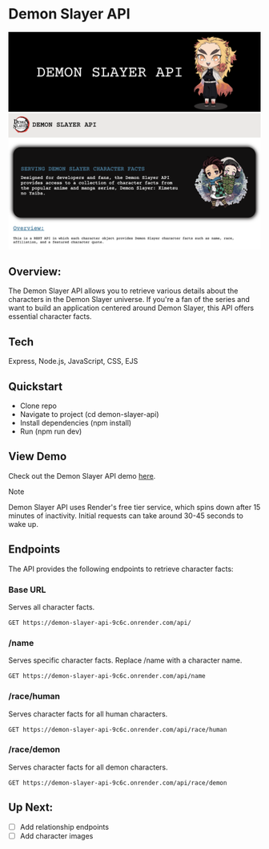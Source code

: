 # Demon Slayer API
![Header](https://github.com/gwendolyn954/demon-slayer-api/blob/main/public/assets/gh-header.png)
![Project Screenshot](https://github.com/gwendolyn954/demon-slayer-api/blob/main/public/assets/ds-updated.png)

## Overview:

The Demon Slayer API allows you to retrieve various details about the characters in the Demon Slayer universe. If you're a fan of the series and want to build an application centered around Demon Slayer, this API offers essential character facts.

## Tech  
Express, Node.js, JavaScript, CSS, EJS

## Quickstart  
- Clone repo
- Navigate to project (cd demon-slayer-api)
- Install dependencies (npm install)
- Run (npm run dev)

## View Demo
Check out the Demon Slayer API demo [here]( https://demon-slayer-api-9c6c.onrender.com/).  

> [!NOTE]
> Demon Slayer API uses Render's free tier service, which spins down after 15 minutes of inactivity.  Initial requests can take around 30-45 seconds to wake up.

## Endpoints
The API provides the following endpoints to retrieve character facts:

### Base URL
Serves all character facts.

```
GET https://demon-slayer-api-9c6c.onrender.com/api/
```

### /name
Serves specific character facts. Replace /name with a character name.

```
GET https://demon-slayer-api-9c6c.onrender.com/api/name
```

### /race/human
Serves character facts for all human characters.

```
GET https://demon-slayer-api-9c6c.onrender.com/api/race/human
```

### /race/demon
Serves character facts for all demon characters.

```
GET https://demon-slayer-api-9c6c.onrender.com/api/race/demon
```

## Up Next:

- [ ] Add relationship endpoints
- [ ] Add character images
